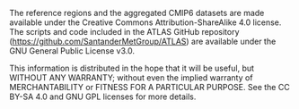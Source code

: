  The reference regions and the aggregated CMIP6 datasets are made available under the Creative Commons Attribution-ShareAlike 4.0 license. The scripts and code included in the ATLAS GitHub repository (https://github.com/SantanderMetGroup/ATLAS) are available under the GNU General Public License v3.0.

This information is distributed in the hope that it will be useful, but WITHOUT ANY WARRANTY; without even the implied warranty of MERCHANTABILITY or FITNESS FOR A PARTICULAR PURPOSE. See the CC BY-SA 4.0 and GNU GPL licenses for more details.
